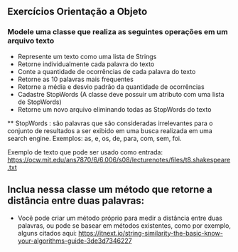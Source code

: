 ## Exercícios Orientação a Objeto

### Modele uma classe que realiza as seguintes operações em um arquivo texto

* Represente um texto como uma lista de Strings
* Retorne individualmente cada palavra do texto
* Conte a quantidade de ocorrências de cada palavra do texto
* Retorne as 10 palavras mais frequentes
* Retorne a média e desvio padrão da quantidade de ocorrências
* Cadastre StopWords (A classe deve possuir um atributo com uma lista de StopWords)
* Retorne um novo arquivo eliminando todas as StopWords do texto

** StopWords : são palavras que são consideradas irrelevantes para o conjunto de resultados a ser exibido em uma busca realizada em uma search engine. Exemplos: as, e, os, de, para, com, sem, foi.

Exemplo de texto que pode ser usado como entrada: https://ocw.mit.edu/ans7870/6/6.006/s08/lecturenotes/files/t8.shakespeare.txt

## Inclua nessa classe um método que retorne a distância entre duas palavras:

* Você pode criar um método próprio para medir a distância entre duas palavras, ou pode se basear em métodos existentes, como por exemplo, alguns citados aqui: https://itnext.io/string-similarity-the-basic-know-your-algorithms-guide-3de3d7346227


